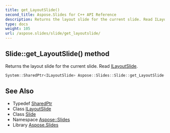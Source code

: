 ```yaml
---
title: get_LayoutSlide()
second_title: Aspose.Slides for C++ API Reference
description: Returns the layout slide for the current slide. Read ILayoutSlide.
type: docs
weight: 105
url: /aspose.slides/slide/get_layoutslide/
---
```

## Slide::get_LayoutSlide() method


Returns the layout slide for the current slide. Read [ILayoutSlide](../../ilayoutslide/).

```cpp
System::SharedPtr<ILayoutSlide> Aspose::Slides::Slide::get_LayoutSlide() override
```

## See Also

* Typedef [SharedPtr](../../../system/sharedptr/)
* Class [ILayoutSlide](../../ilayoutslide/)
* Class [Slide](../)
* Namespace [Aspose::Slides](../../)
* Library [Aspose.Slides](../../../)